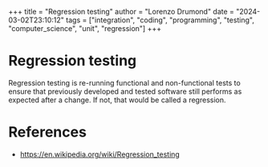 +++
title = "Regression testing"
author = "Lorenzo Drumond"
date = "2024-03-02T23:10:12"
tags = ["integration",  "coding",  "programming",  "testing",  "computer_science",  "unit",  "regression"]
+++


# Regression testing
Regression testing is re-running functional and non-functional tests to ensure that previously developed and tested software still performs as expected after a change. If not, that would be called a regression.

# References
- https://en.wikipedia.org/wiki/Regression_testing
